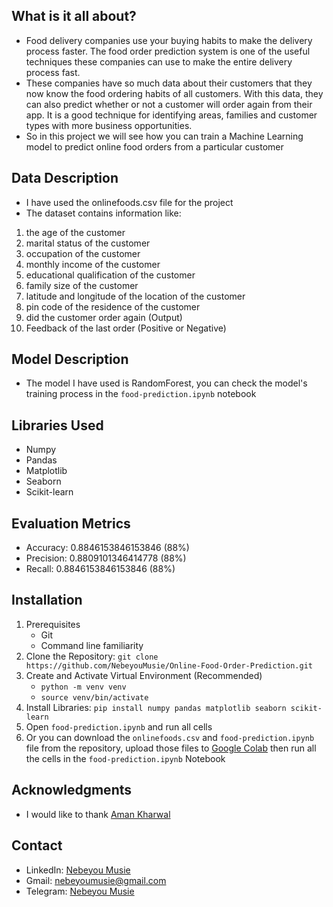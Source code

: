 ## What is it all about?
 - Food delivery companies use your buying habits to make the delivery process faster. The food order prediction system is one of the useful techniques these companies can use to make the entire delivery process fast.
 - These companies have so much data about their customers that they now know the food ordering habits of all customers. With this data, they can also predict whether or not a customer will order again from their app. It is a good technique for identifying areas, families and customer types with more business opportunities.
 - So in this project we will see how you can train a Machine Learning model to predict online food orders from a particular customer

## Data Description
- I have used the onlinefoods.csv file for the project
- The dataset contains information like:
1. the age of the customer
2. marital status of the customer
3. occupation of the customer
4. monthly income of the customer
5. educational qualification of the customer
6. family size of the customer
7. latitude and longitude of the location of the customer
8. pin code of the residence of the customer
9. did the customer order again (Output)
10. Feedback of the last order (Positive or Negative)

## Model Description
 - The model I have used is RandomForest, you can check the model's training process in the `food-prediction.ipynb` notebook

## Libraries Used
 - Numpy
 - Pandas
 - Matplotlib
 - Seaborn
 - Scikit-learn

## Evaluation Metrics
 - Accuracy: 0.8846153846153846 (88%)
 - Precision: 0.8809101346414778 (88%)
 - Recall: 0.8846153846153846 (88%)

## Installation
 1. Prerequisites
    - Git
    - Command line familiarity
 2. Clone the Repository: `git clone https://github.com/NebeyouMusie/Online-Food-Order-Prediction.git`
 3. Create and Activate Virtual Environment (Recommended)
    - `python -m venv venv`
    - `source venv/bin/activate`
 4. Install Libraries: `pip install numpy pandas matplotlib seaborn scikit-learn`
 5. Open `food-prediction.ipynb` and run all cells
 6. Or you can download the `onlinefoods.csv` and `food-prediction.ipynb` file from the repository, upload those files to [Google Colab](https://colab.research.google.com/) then run all the cells in the `food-prediction.ipynb` Notebook

## Acknowledgments
 - I would like to thank [Aman Kharwal](https://www.linkedin.com/in/aman-kharwal)
   
## Contact
 - LinkedIn: [Nebeyou Musie](https://www.linkedin.com/in/nebeyou-musie)
 - Gmail: nebeyoumusie@gmail.com
 - Telegram: [Nebeyou Musie](https://t.me/NebeyouMusie)
    
